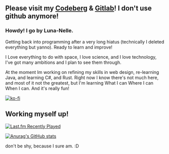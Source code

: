 
## Please visit my [Codeberg](https://codeberg.org/LimePotato) & [Gitlab](https://gitlab.com/LimePotato)! I don't use github anymore!

### Howdy! I go by Luna-Nelle.

Getting back into programming after a very long hiatus (technically I deleted everything but yanno). Ready to learn and improve! 

I Love everything to do with space, I love science, and I love technology, I've got many ambitions and I plan to see them through.

At the moment Im working on refining my skills in web design, re-learning Java, and learning C#, and Rust. 
Right now I know there's not much here, and most of it not the greatest, but I'm learning What I can Where I can When I can. And it's really fun!

[![ko-fi](https://ko-fi.com/img/githubbutton_sm.svg)](https://ko-fi.com/G2G8AK43S)

## Working myself up!
[![Last.fm Recently Played](https://lastfm-recently-played.vercel.app/api?user=LimePotato)](https://last.fm/user/LimePotato)


[![Anurag's GitHub stats](https://github-readme-stats.vercel.app/api?username=limepotato&count_private=true&bg_color=24273a&text_color=cad3f5&icon_color=c6a0f6&title_color=8bd5ca)](https://github.com/anuraghazra/github-readme-stats) 


don't be shy, because I sure am. :D
